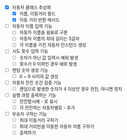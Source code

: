 - [x] 자동차 클래스 추상화
  - [x] 이름, 이동거리 필드
  - [x] 이동 거리 반환 메서드
- [ ] 자동차 이름 입력 기능
  - [ ] 자동차 이름을 쉼표로 구분
  - [ ] 자동차 이름의 최대 길이는 5글자
  - [ ] 각 이름을 가진 자동차 인스턴스 생성
- [ ] 시도 횟수 입력 기능
  - [ ] 숫자가 아닌 값 입력시 예외 발생
  - [ ] 횟수가 0 이하인 경우 예외 발생
- [ ] 랜덤 숫자 생성 기능
  - [ ] 0 ~ 9 사이의 값 생성
- [ ] 자동차 전진 조건 검증 기능
  - [ ] 랜덤으로 발생한 숫자가 4 이상인 경우 전진, 아니면 정지
- [ ] 실행 과정 출력하는 기능
  - [ ] 전진할시에 - 로 표시
  - [ ] 각 전진하는 자동차별로 - 추가
- [ ] 우승자 구하는 기능
  - [ ] 최대 이동거리 구하기
  - [ ] 최대 거리만큼 이동한 자동차 이름 구하기
  - [ ] 출력하기
